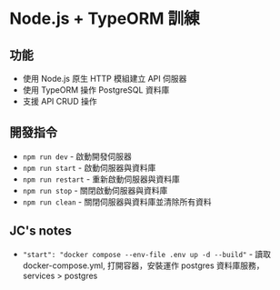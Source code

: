 # Node.js + TypeORM 訓練

## 功能

- 使用 Node.js 原生 HTTP 模組建立 API 伺服器
- 使用 TypeORM 操作 PostgreSQL 資料庫
- 支援 API CRUD 操作

## 開發指令

- `npm run dev` - 啟動開發伺服器
- `npm run start` - 啟動伺服器與資料庫 
- `npm run restart` - 重新啟動伺服器與資料庫
- `npm run stop` - 關閉啟動伺服器與資料庫
- `npm run clean` - 關閉伺服器與資料庫並清除所有資料

## JC's notes
- `"start": "docker compose --env-file .env up -d --build"` - 讀取 docker-compose.yml, 打開容器，安裝運作 postgres 資料庫服務， services > postgres
